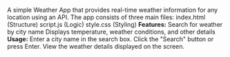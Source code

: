 A simple Weather App that provides real-time weather information for any location using an API. The app consists of three main files:
index.html (Structure)
script.js (Logic)
style.css (Styling)
**Features:**
Search for weather by city name
Displays temperature, weather conditions, and other details
**Usage:**
Enter a city name in the search box.
Click the "Search" button or press Enter.
View the weather details displayed on the screen.
